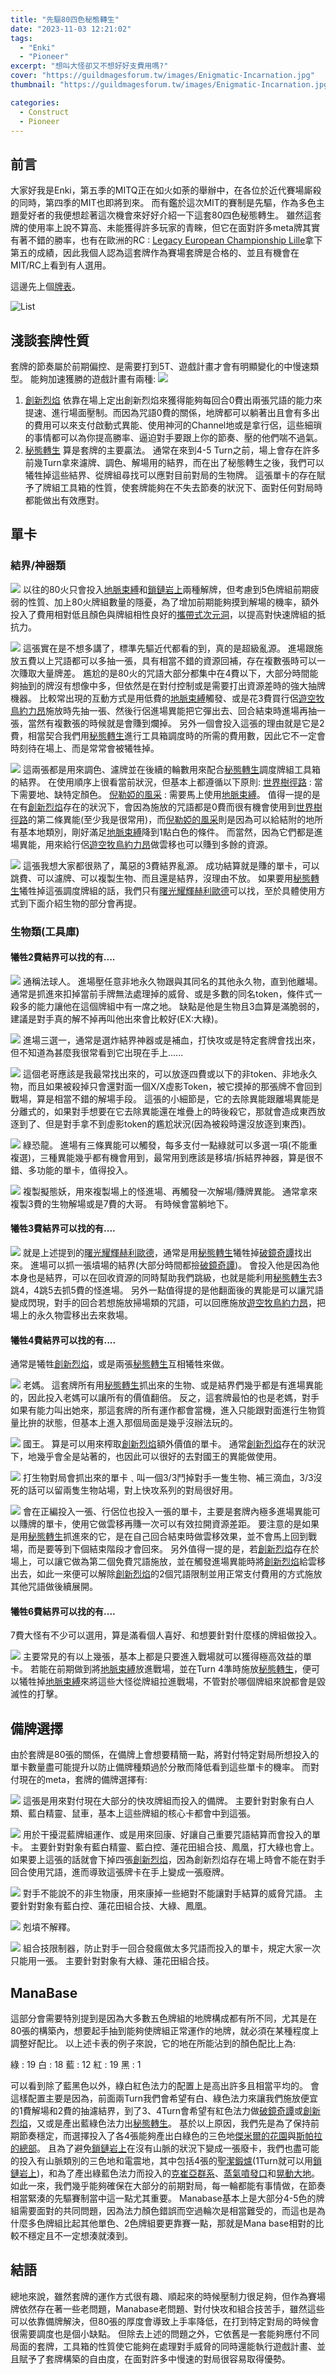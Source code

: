 ```yaml
---
title: "先驅80四色秘態轉生"
date: "2023-11-03 12:21:02"
tags:
  - "Enki"
  - "Pioneer"
excerpt: "想叫大怪卻又不想好好支費用嗎?"
cover: "https://guildmagesforum.tw/images/Enigmatic-Incarnation.jpg"
thumbnail: "https://guildmagesforum.tw/images/Enigmatic-Incarnation.jpg"

categories:
  - Construct
  - Pioneer
---
```


## 前言
大家好我是Enki，第五季的MITQ正在如火如荼的舉辦中，在各位於近代賽場廝殺的同時，第四季的MIT也即將到來。
而有鑑於這次MIT的賽制是先驅，作為多色主題愛好者的我便想趁著這次機會來好好介紹一下這套80四色秘態轉生。
雖然這套牌的使用率上說不算高、未能獲得許多玩家的青睞，但它在面對許多meta牌其實有著不錯的勝率，也有在歐洲的RC : [Legacy European Championship Lille](https://melee.gg/Tournament/View/16639)拿下第五的成績，因此我個人認為這套牌作為賽場套牌是合格的、並且有機會在MIT/RC上看到有人選用。

這邊先上個[牌表](https://www.mtggoldfish.com/deck/5941039#paper)。

![List](https://i.imgur.com/h07yzPn.jpg)

## 淺談套牌性質
套牌的節奏屬於前期偏控、是需要打到5T、遊戲計畫才會有明顯變化的中慢速類型。
能夠加速獲勝的遊戲計畫有兩種:
![](https://i.imgur.com/xvRSwSf.png)
1. [創新烈焰](https://scryfall.com/card/eld/125/zht/%E5%89%B5%E6%96%B0%E7%83%88%E7%84%B0)
依靠在場上定出創新烈焰來獲得能夠每回合0費出兩張咒語的能力來提速、進行場面壓制。而因為咒語0費的關係，地牌都可以躺著出且會有多出的費用可以來支付啟動式異能、使用神河的Channel地或是拿行侶，這些細瑣的事情都可以為你提高勝率、逼迫對手要跟上你的節奏、壓的他們喘不過氣。
3. [秘態轉生](https://scryfall.com/card/thb/215/zht/%E7%A7%98%E6%85%8B%E8%BD%89%E7%94%9F)
算是套牌的主要贏法。
通常在來到4-5 Turn之前，場上會存在許多前幾Turn拿來濾牌、調色、解場用的結界，而在出了秘態轉生之後，我們可以犧牲掉這些結界、從牌組尋找可以應對目前對局的生物牌。
這張單卡的存在賦予了牌組工具箱的性質，使套牌能夠在不失去節奏的狀況下、面對任何對局時都能做出有效應對。



## 單卡

### 結界/神器類
![](https://i.imgur.com/LUzb9uP.png)
以往的80火只會投入[地脈束縛](https://scryfall.com/card/dmu/24/leyline-binding)和[鎖鏈岩上](https://scryfall.com/card/ths/4/zht/%E9%8F%88%E9%8E%96%E5%B2%A9%E4%B8%8A)兩種解牌，但考慮到5色牌組前期疲弱的性質、加上80火牌組數量的隱憂，為了增加前期能夠摸到解場的機率，額外投入了費用相對低且顏色與牌組相性良好的[攜帶式次元洞](https://scryfall.com/card/afr/33/zht/%E6%94%9C%E5%B8%B6%E5%BC%8F%E6%AC%A1%E5%85%83%E6%B4%9E)，以提高對快速牌組的抵抗力。

![](https://i.imgur.com/rEnVTTo.jpg)
這張實在是不想多講了，標準先驅近代都看的到，真的是超級亂源。
進場跟施放五費以上咒語都可以多抽一張，具有相當不錯的資源回補，存在複數張時可以一次賺取大量牌差。
尷尬的是80火的咒語大部分都集中在4費以下，大部分時間能夠抽到的牌沒有想像中多，但依然是在對付控制或是需要打出資源差時的強大抽牌機器。
比較常出現的互動方式是用低費的[地脈束縛](https://scryfall.com/card/dmu/24/leyline-binding)觸發、或是花3費買行侶[遊空牧鳥約力昂](https://scryfall.com/card/iko/232/zht/%E9%81%8A%E7%A9%BA%E7%89%A7%E9%B3%A5%E7%B4%84%E5%8A%9B%E6%98%82)施放時先抽一張、然後行侶進場異能把它彈出去、回合結束時進場再抽一張，當然有複數張的時候就是會賺到爛掉。
另外一個會投入這張的理由就是它是2費，相當契合我們用[秘態轉生](https://scryfall.com/card/thb/215/zht/%E7%A7%98%E6%85%8B%E8%BD%89%E7%94%9F)進行工具箱調度時的所需的費用數，因此它不一定會時刻待在場上、而是常常會被犧牲掉。


![](https://i.imgur.com/uUl0Q7u.jpg)
這兩張都是用來調色、濾牌並在後續的輪數用來配合[秘態轉生](https://scryfall.com/card/thb/215/zht/%E7%A7%98%E6%85%8B%E8%BD%89%E7%94%9F)調度牌組工具箱的結界。
在使用順序上很看當前狀況，但基本上都遵循以下原則:
[世界樹徑路](https://scryfall.com/card/dmc/136/zhs/%E4%B8%96%E7%95%8C%E6%A0%91%E5%BE%84%E8%B7%AF) : 當下需要地、缺特定顏色。
[倪勒婭的風采](https://scryfall.com/card/ths/169/zht/%E5%80%AA%E5%8B%92%E5%A9%AD%E7%9A%84%E9%A2%A8%E9%87%87) : 需要馬上使用[地脈束縛](https://scryfall.com/card/dmu/24/leyline-binding)。
值得一提的是在有[創新烈焰](https://scryfall.com/card/eld/125/zht/%E5%89%B5%E6%96%B0%E7%83%88%E7%84%B0)存在的狀況下，會因為施放的咒語都是0費而很有機會使用到[世界樹徑路](https://scryfall.com/card/dmc/136/zhs/%E4%B8%96%E7%95%8C%E6%A0%91%E5%BE%84%E8%B7%AF)的第二條異能(至少我是很常用)，而[倪勒婭的風采](https://scryfall.com/card/ths/169/zht/%E5%80%AA%E5%8B%92%E5%A9%AD%E7%9A%84%E9%A2%A8%E9%87%87)則是因為可以給結附的地所有基本地類別，剛好滿足[地脈束縛](https://scryfall.com/card/dmu/24/leyline-binding)降到1點白色的條件。
而當然，因為它們都是進場異能，用來給行侶[遊空牧鳥約力昂](https://scryfall.com/card/iko/232/zht/%E9%81%8A%E7%A9%BA%E7%89%A7%E9%B3%A5%E7%B4%84%E5%8A%9B%E6%98%82)做雲移也可以賺到多餘的資源。

![](https://i.imgur.com/ampHZ5O.png)
這張我想大家都很熟了，萬惡的3費結界亂源。
成功結算就是賺的單卡，可以跳費、可以濾牌、可以複製生物、而且還是結界，沒理由不放。
如果要用[秘態轉生](https://scryfall.com/card/thb/215/zht/%E7%A7%98%E6%85%8B%E8%BD%89%E7%94%9F)犧牲掉這張調度牌組的話，我們只有[曙光耀輝赫利歐德](https://scryfall.com/card/mom/17/heliod-the-radiant-dawn-heliod-the-warped-eclipse)可以找，至於具體使用方式到下面介紹生物的部分會再提。


### 生物類(工具庫)

#### 犧牲2費結界可以找的有....

![](https://i.imgur.com/qRerGP0.jpg)
通稱法球人。
進場壓任意非地永久物跟與其同名的其他永久物，直到他離場。
通常是抓進來扣掉當前手牌無法處理掉的威脅、或是多數的同名token，條件式一殺多的能力讓他在這個牌組中有一席之地。
缺點是他是生物且3血算是滿脆弱的，建議是對手真的解不掉再叫他出來會比較好(EX:大綠)。

![](https://i.imgur.com/ExmtNCU.jpg)
進場三選一，通常是選炸結界神器或是補血，打快攻或是特定套牌會找出來，但不知道為甚麼我很常看到它出現在手上......

![](https://i.imgur.com/LpVmzZ4.jpg)
這個老哥應該是我最常找出來的，可以放逐四費或以下的非token、非地永久物，而且如果被殺掉只會還對面一個X/X虛影Token，被它摸掉的那張牌不會回到戰場，算是相當不錯的解場手段。
這張的小細節是，它的去除異能跟離場異能是分離式的，如果對手想要在它去除異能還在堆疊上的時後殺它，那就會造成東西放逐到了、但是對手拿不到虛影token的尷尬狀況(因為被殺時還沒放逐到東西)。

![](https://i.imgur.com/4FoSxxi.jpg)
綠恐龍。
進場有三條異能可以觸發，每多支付一點綠就可以多選一項(不能重複選)，三種異能幾乎都有機會用到，最常用到應該是移墳/拆結界神器，算是很不錯、多功能的單卡，值得投入。

![](https://i.imgur.com/0GPmb4i.jpg)
複製擬態妖，用來複製場上的怪進場、再觸發一次解場/賺牌異能。
通常拿來複製3費的生物解場或是7費的大哥。
有時候會當躺地下。

#### 犧牲3費結界可以找的有....
![](https://i.imgur.com/OMt80Nk.png)
就是上述提到的[曙光耀輝赫利歐德](https://scryfall.com/card/mom/17/heliod-the-radiant-dawn-heliod-the-warped-eclipse)，通常是用[秘態轉生](https://scryfall.com/card/thb/215/zht/%E7%A7%98%E6%85%8B%E8%BD%89%E7%94%9F)犧牲掉[破鏡奇譚](https://scryfall.com/card/neo/141/fable-of-the-mirror-breaker-reflection-of-kiki-jiki)找出來。
進場可以抓一張墳場的結界(大部分時間都撿[破鏡奇譚](https://scryfall.com/card/neo/141/fable-of-the-mirror-breaker-reflection-of-kiki-jiki))。
會投入他是因為他本身也是結界，可以在回收資源的同時幫助我們跳級，也就是能利用[秘態轉生](https://scryfall.com/card/thb/215/zht/%E7%A7%98%E6%85%8B%E8%BD%89%E7%94%9F)去3跳4，4跳5去抓5費的怪進場。
另外一點值得提的是他翻面後的異能是可以讓咒語變成閃現，對手的回合若想施放掃場類的咒語，可以回應施放[遊空牧鳥約力昂](https://scryfall.com/card/iko/232/zht/%E9%81%8A%E7%A9%BA%E7%89%A7%E9%B3%A5%E7%B4%84%E5%8A%9B%E6%98%82)，把場上的永久物雲移出去來救場。

#### 犧牲4費結界可以找的有....
通常是犧牲[創新烈焰](https://scryfall.com/card/eld/125/zht/%E5%89%B5%E6%96%B0%E7%83%88%E7%84%B0)，或是兩張[秘態轉生](https://scryfall.com/card/thb/215/zht/%E7%A7%98%E6%85%8B%E8%BD%89%E7%94%9F)互相犧牲來做。

![](https://i.imgur.com/8EuGZMm.jpg)
老媽。
這套牌所有用[秘態轉生](https://scryfall.com/card/thb/215/zht/%E7%A7%98%E6%85%8B%E8%BD%89%E7%94%9F)抓出來的生物、或是結界們幾乎都是有進場異能的，因此投入老媽可以讓所有的價值翻倍。
反之，這套牌最怕的也是老媽，對手如果有能力叫出她來，那這套牌的所有運作都會當機，進入只能跟對面進行生物質量比拚的狀態，但基本上進入那個局面是幾乎沒辦法玩的。

![](https://i.imgur.com/jPVHg0W.jpg)
國王。
算是可以用來榨取[創新烈焰](https://scryfall.com/card/eld/125/zht/%E5%89%B5%E6%96%B0%E7%83%88%E7%84%B0)額外價值的單卡。
通常[創新烈焰](https://scryfall.com/card/eld/125/zht/%E5%89%B5%E6%96%B0%E7%83%88%E7%84%B0)存在的狀況下，地幾乎會全是站著的，也因此可以很好的去對國王的異能做使用。

![](https://i.imgur.com/lMEGL48.jpg)
打生物對局會抓出來的單卡﹑叫一個3/3鬥掉對手一隻生物、補三滴血，3/3沒死的話可以留兩隻生物站場，對上快攻系列的對局很好用。

![](https://i.imgur.com/8IoU08b.jpg)
會在正編投入一張、行侶位也投入一張的單卡，主要是套牌內極多進場異能可以賺牌的單卡，使用它做雲移再賺一次可以有效拉開資源差距。
要注意的是如果是用[秘態轉生](https://scryfall.com/card/thb/215/zht/%E7%A7%98%E6%85%8B%E8%BD%89%E7%94%9F)抓進來的它，是在自己回合結束時做雲移效果，並不會馬上回到戰場，而是要等到下個結束階段才會回來。
另外值得一提的是，若[創新烈焰](https://scryfall.com/card/eld/125/zht/%E5%89%B5%E6%96%B0%E7%83%88%E7%84%B0)存在於場上，可以讓它做為第二個免費咒語施放，並在觸發進場異能時將[創新烈焰](https://scryfall.com/card/eld/125/zht/%E5%89%B5%E6%96%B0%E7%83%88%E7%84%B0)給雲移出去，如此一來便可以解除[創新烈焰](https://scryfall.com/card/eld/125/zht/%E5%89%B5%E6%96%B0%E7%83%88%E7%84%B0)的2個咒語限制並用正常支付費用的方式施放其他咒語做後續展開。

#### 犧牲6費結界可以找的有....

7費大怪有不少可以選用，算是滿看個人喜好、和想要針對什麼樣的牌組做投入。

![](https://i.imgur.com/LQTHIRF.png)
主要常見的有以上幾張，基本上都是只要進入戰場就可以獲得極高效益的單卡。
若能在前期做到將[地脈束縛](https://scryfall.com/card/dmu/24/leyline-binding)放進戰場，並在Turn 4準時施放[秘態轉生](https://scryfall.com/card/thb/215/zht/%E7%A7%98%E6%85%8B%E8%BD%89%E7%94%9F)，便可以犧牲掉[地脈束縛](https://scryfall.com/card/dmu/24/leyline-binding)來將這些大怪從牌組拉進戰場，不管對於哪個牌組來說都會是毀滅性的打擊。


## 備牌選擇
由於套牌是80張的關係，在備牌上會想要精簡一點，將對付特定對局所想投入的單卡數量盡可能提升以防止備牌種類過於分散而降低看到這些單卡的機率。
而對付現在的meta，套牌的備牌選擇有:

![](https://i.imgur.com/v74lS9w.jpg)
這張是用來對付現在大部分的快攻牌組而投入的備牌。
主要針對對象有白人類、藍白精靈、鼠車，基本上這些牌組的核心卡都會中到這張。

![](https://i.imgur.com/sr4r7vt.jpg)
用於干擾混藍牌組運作、或是用來回康、好讓自己重要咒語結算而會投入的單卡。
主要針對對象有藍白精靈、藍白控、蓮花田組合技、鳳凰，打大綠也會上。
如果要上這張的話就會下掉四張[創新烈焰](https://scryfall.com/card/eld/125/zht/%E5%89%B5%E6%96%B0%E7%83%88%E7%84%B0)，因為創新烈焰存在場上時會不能在對手回合使用咒語，進而導致這張牌卡在手上變成一張廢牌。

![](https://i.imgur.com/d4huUWb.jpg)
對手不能說不的非生物康，用來康掉一些絕對不能讓對手結算的威脅咒語。
主要針對對象有藍白控、蓮花田組合技、大綠、鳳凰。

![](https://i.imgur.com/cmVuzXR.jpg)
剋墳不解釋。

![](https://i.imgur.com/QVT47MF.jpg)
組合技限制器，防止對手一回合發瘋做太多咒語而投入的單卡，規定大家一次只能用一張。
主要針對對象有大綠、蓮花田組合技。

## ManaBase
這部分會需要特別提到是因為大多數五色牌組的地牌構成都有所不同，尤其是在80張的構築內，想要起手抽到能夠使牌組正常運作的地牌，就必須在某種程度上調整好配比。
以上述卡表的例子來說，它的地在所能沾到的顏色配比上為:

綠 : 19
白 : 18
藍 : 12
紅 : 19
黑 : 1


可以看到除了藍黑色以外，綠白紅色法力的配置上是高出許多且相當平均的。
會這樣配置主要是因為，前面兩Turn我們會希望有白、綠色法力來讓我們施放便宜的1費解場和2費的抽濾結界，到了3、4Turn會希望有紅色法力做[破鏡奇譚](https://scryfall.com/card/neo/141/fable-of-the-mirror-breaker-reflection-of-kiki-jiki)或[創新烈焰](https://scryfall.com/card/eld/125/zht/%E5%89%B5%E6%96%B0%E7%83%88%E7%84%B0)，又或是產出藍綠色法力出[秘態轉生](https://scryfall.com/card/thb/215/zht/%E7%A7%98%E6%85%8B%E8%BD%89%E7%94%9F)。
基於以上原因，我們先是為了保持前期節奏穩定，而選擇投入了各4張能夠產出白綠色的三色地[傑米爾的花園](https://scryfall.com/card/snc/250/zht/%E5%82%91%E7%B1%B3%E7%88%BE%E7%9A%84%E8%8A%B1%E5%9C%92)與[斯帕拉的總部](https://scryfall.com/card/snc/257/zht/%E6%96%AF%E5%B8%95%E6%8B%89%E7%9A%84%E7%B8%BD%E9%83%A8)。
且為了避免[鎖鏈岩上](https://scryfall.com/card/ths/4/zht/%E9%8F%88%E9%8E%96%E5%B2%A9%E4%B8%8A)在沒有山脈的狀況下變成一張廢卡，我們也盡可能的投入有山脈類別的三色地和電震地，其中包括4張的[聖潔鍛爐](https://scryfall.com/card/grn/254/zht/%E8%81%96%E6%BD%94%E9%8D%9B%E7%88%90)(1Turn就可以用[鎖鏈岩上](https://scryfall.com/card/ths/4/zht/%E9%8F%88%E9%8E%96%E5%B2%A9%E4%B8%8A))，和為了產出綠藍色法力而投入的[克崔亞群系](https://scryfall.com/card/iko/250/zht/%E5%85%8B%E5%B4%94%E4%BA%9E%E7%BE%A4%E7%B3%BB)、[蒸氣噴發口](https://scryfall.com/card/grn/257/zht/%E8%92%B8%E6%B0%A3%E5%99%B4%E7%99%BC%E5%8F%A3)和[晃動大地](https://scryfall.com/card/rna/259/zht/%E6%99%83%E5%8B%95%E5%A4%A7%E5%9C%B0)。
如此一來，我們幾乎能夠確保在大部分的前期對局，每一輪都能有事情做，在節奏相當緊湊的先驅賽制當中這一點尤其重要。
Manabase基本上是大部分4-5色的牌組需要面對的共同問題，因為法力顏色錯誤而空過輪次是相當難受的，而這也是為什麼多色牌組比起其他單色、2色牌組要更靠賽一點，那就是Mana base相對的比較不穩定且不一定想湊就湊到。


## 結語

總地來說，雖然套牌的運作方式很有趣、順起來的時候壓制力很足夠，但作為賽場牌依然存在著一些老問題，Manabase老問題、對付快攻和組合技苦手，雖然這些可以依靠備牌解決，但80張的厚度會導致上手率降低，在打到特定對局的時候會很需要調度也是個小缺點。
但除去上述的問題之外，它依舊是一套能夠應付不同局面的套牌，工具箱的性質使它能夠在處理對手威脅的同時還能執行遊戲計畫、並且賦予了套牌構築的自由度，在面對許多中慢速的對局很容易取得優勢。
